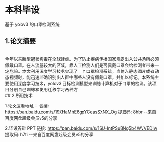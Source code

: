 # 本科毕设
基于 yolov3 的口罩检测系统

## 1.论文摘要
<br>
今年以来新型冠状病毒在全球肆虐。为了防止疾病传播国家规定出入公共场所必须佩戴口罩。在人流量较大的区域，靠人工检测人们是否佩戴口罩会给检测者带来一定危险。本文利用深度学习技术实现了一个口罩检测系统，当输入静态图片或者动态视频时，能迅速准确识别出人群中哪些人没有佩戴口罩，并加以标记。本系统主要使用深度学习技术，yolov3 目标检测模型来训练计算机对于口罩的检测。该项目分别自己训练和使用迁移学习两种方
<br>
## 2.所用技术




1.论文查看地址：
链接: https://pan.baidu.com/s/19XHaMhE6gpYCeasSXNX_Og 提取码: 8hbr 
--来自百度网盘超级会员v5的分享

2.毕设答辩 PPT
链接: https://pan.baidu.com/s/1SU-IntPSuBNg5b4WVVEDIw 提取码: h7ti 
--来自百度网盘超级会员v5的分享
